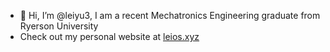 - 👋 Hi, I’m @leiyu3, I am a recent Mechatronics Engineering graduate from Ryerson University
- Check out my personal website at <a href="https://leios.xyz" target="_blank">leios.xyz</a>

<!---
leiyu3/leiyu3 is a ✨ special ✨ repository because its `README.md` (this file) appears on your GitHub profile.
You can click the Preview link to take a look at your changes.
--->
